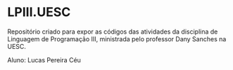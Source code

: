 # LPIII.UESC

Repositório criado para expor as códigos das atividades da disciplina de Linguagem de Programação III, ministrada pelo professor Dany Sanches na UESC.

Aluno: Lucas Pereira Céu
